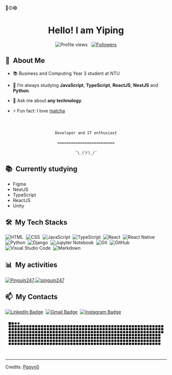 <div>
🔴🟡🟢

<br>

</div>


<div align="center">
  <h1>Hello! I am Yiping</h1>
</div>

<p align="center">
  <img src="https://komarev.com/ghpvc/?username=pinguin247&color=blueviolet" alt="Profile views" />
  &nbsp;
  <a href="https://github.com/Pepyn0?tab=followers">
    <img src="https://img.shields.io/github/followers/pinguin247?style=social" alt="Followers" />
  </a>
</p>


<div>

  ## 🧭 &nbsp;About Me

  - 📚 Business and Computing Year 3 student at NTU
  <!-- - 🔭 I'm currently working on <a href="#">MyJob</a> -->

  - 🌱  I’m always studying **JavaScript**, **TypeScript**, **ReactJS**, **NestJS** and **Python**.

  - 💬 Ask me about **any technology**.

  - ⚡ Fun fact: I love <a href="https://www.pinterest.com/WHATLALALOVES/matcha-aesthetic/">matcha</a>

  <br>
  

</div>


<div align="center">

  `Developer and IT enthusiast`
  <br>

  `=========================`
  <br>

  `¯\_(ツ)_/¯`
</div>


<div>

  ## 📚 &nbsp;Currently studying

  - Figma
  - NestJS
  - TypeScript
  - ReactJS
  - Unity

</div>


<div>

  ## 🛠️ &nbsp;My Tech Stacks

  ![HTML](https://img.shields.io/badge/-HTML-0D1117?style=flat&logo=HTML5)&nbsp;
  ![CSS](https://img.shields.io/badge/-CSS-0D1117?style=flat&logo=CSS3&logoColor=1572B6)&nbsp;
  ![JavaScript](https://img.shields.io/badge/-JavaScript-0D1117?style=flat&logo=javascript)&nbsp;
  ![TypeScript](https://img.shields.io/badge/-TypeScript-0D1117?style=flat&logo=typescript)&nbsp;
  ![React](https://img.shields.io/badge/-React-0D1117?style=flat&logo=react)&nbsp;
  ![React Native](https://img.shields.io/badge/-React%20Native-0D1117?style=flat&logo=react)&nbsp;
  ![Python](https://img.shields.io/badge/-Python-0D1117?style=flat&logo=python)&nbsp;
  ![Django](https://img.shields.io/badge/-Django-0D1117?style=flat&logo=django)&nbsp;
  ![Jupyter Notebook](https://img.shields.io/badge/-Jupyter%20Notebook-0D1117?style=flat&logo=jupyter)&nbsp;
  ![Git](https://img.shields.io/badge/-Git-0D1117?style=flat&logo=git)&nbsp;
  ![GitHub](https://img.shields.io/badge/-GitHub-0D1117?style=flat&logo=github)&nbsp;
  ![Visual Studio Code](https://img.shields.io/badge/-VS%20Code-0D1117?style=flat&logo=visual-studio-code&logoColor=007ACC)&nbsp;
  ![Markdown](https://img.shields.io/badge/-Markdown-0D1117?style=flat&logo=markdown)

</div>


<div>

  ## 📊 &nbsp;My activities

  <a href="https://github.com/pinguin247">
    <img width=450 height=170 align="center" alt="Pinguin247" src="https://github-readme-stats.vercel.app/api?username=pinguin247&theme=midnight-purple&show_icons=true&bg_color=0D1117&hide_border=true&count_private=true" />
  </a>
  <a href="https://github.com/pinguin247">
    <img align="center" alt="pinguin247" src="https://github-readme-stats.vercel.app/api/top-langs/?username=pinguin247&theme=midnight-purple&layout=compact&bg_color=0D1117&hide_border=true&count_private=true" />
  </a>
</div>

<div>

  ## 📫 &nbsp;My Contacts

  <!-- [![Portfolio Badge](https://img.shields.io/badge/-Portifolio-blueviolet?style=flat-square&logo=Portfolio&logoColor=white)](https://pepyn0.github.io/)&nbsp; -->
  [![LinkedIn Badge](https://img.shields.io/badge/-Gao_Yiping-blue?style=flat-square&logo=Linkedin&logoColor=white&link=https://www.linkedin.com/in/gao-yiping/)](https://www.linkedin.com/in/gao-yiping/)&nbsp;
  [![Gmail Badge](https://img.shields.io/badge/-B200072@e.ntu.edu.sg-blue?style=flat-square&logo=microsoftoutlook&logoColor=white)](mailto:B200072@e.ntu.edu.sg)&nbsp;
  [![Instagram Badge](https://img.shields.io/badge/-pingz247__-EB2A08?style=flat-square&logo=Instagram&logoColor=white)](https://www.instagram.com/pingz247/)&nbsp;
  <!-- [![Twitter Badge](https://img.shields.io/badge/-Pepyn0-blue?style=flat-square&logo=Twitter&logoColor=white)](https://twitter.com/Pepyn0)&nbsp;
  [![AniList Badge](https://img.shields.io/badge/-Pepyn0-C063FF?style=flat-square&logo=Anilist&logoColor=white)](https://anilist.co/user/Pepyn0/) -->

</div>

<div>
  <img src="https://github.com/Pepyn0/Pepyn0/raw/output/github-contribution-grid-snake.svg" alt="snake"></center>
</div>

<!-- ## 📚 &nbsp;My Projects -->


------
Credits: [Pepyn0](https://github.com/Pepyn0)
